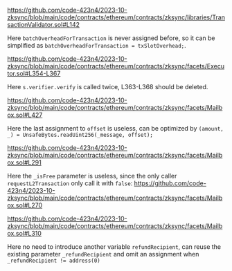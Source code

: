 https://github.com/code-423n4/2023-10-zksync/blob/main/code/contracts/ethereum/contracts/zksync/libraries/TransactionValidator.sol#L142

Here `batchOverheadForTransaction` is never assigned before, so it can be simplified as `batchOverheadForTransaction = txSlotOverhead;`.

https://github.com/code-423n4/2023-10-zksync/blob/main/code/contracts/ethereum/contracts/zksync/facets/Executor.sol#L354-L367

Here `s.verifier.verify` is called twice, L363-L368 should be deleted.

https://github.com/code-423n4/2023-10-zksync/blob/main/code/contracts/ethereum/contracts/zksync/facets/Mailbox.sol#L427

Here the last assignment to `offset` is useless, can be optimized by `(amount, _) = UnsafeBytes.readUint256(_message, offset);`

https://github.com/code-423n4/2023-10-zksync/blob/main/code/contracts/ethereum/contracts/zksync/facets/Mailbox.sol#L291

Here the `_isFree` parameter is useless, since the only caller `requestL2Transaction` only call it with `false`: https://github.com/code-423n4/2023-10-zksync/blob/main/code/contracts/ethereum/contracts/zksync/facets/Mailbox.sol#L270

https://github.com/code-423n4/2023-10-zksync/blob/main/code/contracts/ethereum/contracts/zksync/facets/Mailbox.sol#L310

Here no need to introduce another variable `refundRecipient`, can reuse the existing parameter `_refundRecipient` and omit an assignment when `_refundRecipient != address(0)`